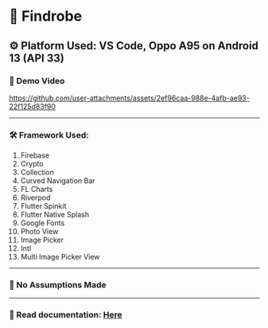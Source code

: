 # 👔 Findrobe
## ⚙️ Platform Used: VS Code, Oppo A95 on Android 13 (API 33)
### 🎥 Demo Video

https://github.com/user-attachments/assets/2ef96caa-988e-4afb-ae93-22f125d83f90

<hr />

### 🛠 Framework Used:
1. Firebase
2. Crypto
3. Collection
4. Curved Navigation Bar
5. FL Charts
6. Riverpod
7. Flutter Spinkit
8. Flutter Native Splash
9. Google Fonts
10. Photo View
11. Image Picker
12. Intl
13. Multi Image Picker View

<hr />

### 📌 No Assumptions Made

<hr />

### 📂 Read documentation: [Here](https://github.com/NightfuryEquinn/Findrobe/blob/main/Yip_Zi_Xian_TP059963_Individual_Documentation.pdf)
